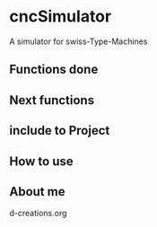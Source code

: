 # cncSimulator
A simulator for swiss-Type-Machines

## Functions done


## Next functions

## include to Project


## How to use


## About me
d-creations.org